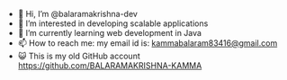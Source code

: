 - 👋 Hi, I’m @balaramakrishna-dev
- 👀 I’m interested in developing scalable applications
- 🌱 I’m currently learning web development in Java
- 📫 How to reach me: my email id is: kammabalaram83416@gmail.com
- 😺 This is my old GitHub account https://github.com/BALARAMAKRISHNA-KAMMA

<!---
balaramakrishna-dev/balaramakrishna-dev is a ✨ special ✨ repository because its `README.md` (this file) appears on your GitHub profile.
You can click the Preview link to take a look at your changes.
--->
